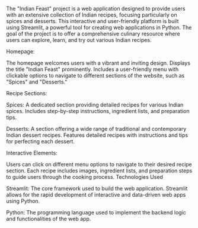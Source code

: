 The "Indian Feast" project is a web application designed to provide users with an extensive collection of Indian recipes, focusing particularly on spices and desserts. This interactive and user-friendly platform is built using Streamlit, a powerful tool for creating web applications in Python. The goal of the project is to offer a comprehensive culinary resource where users can explore, learn, and try out various Indian recipes.


Homepage:

The homepage welcomes users with a vibrant and inviting design.
Displays the title "Indian Feast" prominently.
Includes a user-friendly menu with clickable options to navigate to different sections of the website, such as "Spices" and "Desserts."


Recipe Sections:

Spices:
A dedicated section providing detailed recipes for various Indian spices.
Includes step-by-step instructions, ingredient lists, and preparation tips.

Desserts:
A section offering a wide range of traditional and contemporary Indian dessert recipes.
Features detailed recipes with instructions and tips for perfecting each dessert.


Interactive Elements:

Users can click on different menu options to navigate to their desired recipe section.
Each recipe includes images, ingredient lists, and preparation steps to guide users through the cooking process.
Technologies Used

Streamlit:
The core framework used to build the web application. Streamlit allows for the rapid development of interactive and data-driven web apps using Python.

Python:
The programming language used to implement the backend logic and functionalities of the web app.
